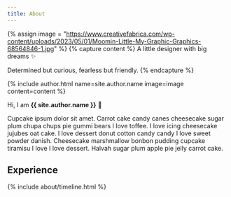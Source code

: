 ```yaml
---
title: About
---
```


{% assign image = "https://www.creativefabrica.com/wp-content/uploads/2023/05/01/Moomin-Little-My-Graphic-Graphics-68564846-1.jpg" %}
{% capture content %}
A little designer with big dreams :sparkles:

Determined but curious, fearless but friendly.
{% endcapture %}

{% include author.html name=site.author.name image=image content=content %}


Hi, I am **{{ site.author.name }}** :wave:

Cupcake ipsum dolor sit amet. Carrot cake candy canes cheesecake sugar plum chupa chups pie gummi bears I love toffee. I love icing cheesecake jujubes oat cake. I love dessert donut cotton candy candy I love sweet powder danish. Cheesecake marshmallow bonbon pudding cupcake tiramisu I love I love dessert. Halvah sugar plum apple pie jelly carrot cake.

## Experience

<div class="row">
{% include about/timeline.html %}
</div>
